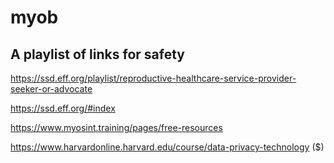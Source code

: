 # myob
## A playlist of links for safety
https://ssd.eff.org/playlist/reproductive-healthcare-service-provider-seeker-or-advocate

https://ssd.eff.org/#index

https://www.myosint.training/pages/free-resources

https://www.harvardonline.harvard.edu/course/data-privacy-technology ($)
